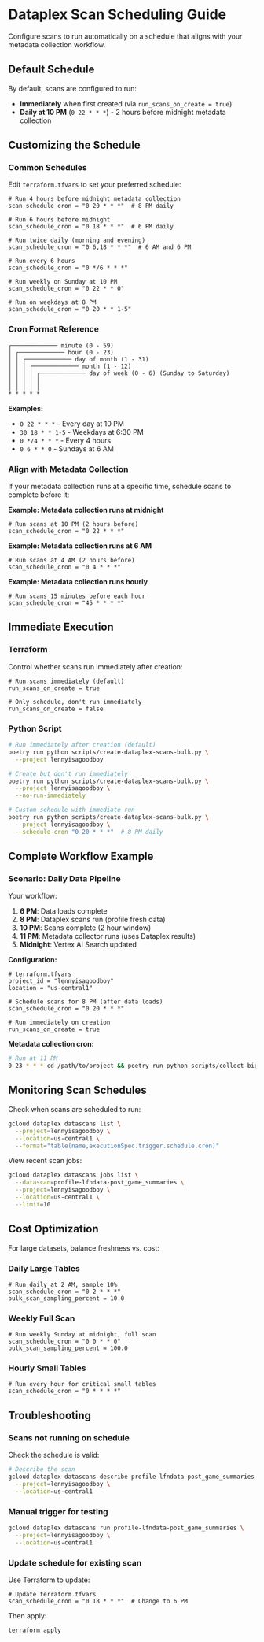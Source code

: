 # Dataplex Scan Scheduling Guide

Configure scans to run automatically on a schedule that aligns with your metadata collection workflow.

## Default Schedule

By default, scans are configured to run:
- **Immediately** when first created (via `run_scans_on_create = true`)
- **Daily at 10 PM** (`0 22 * * *`) - 2 hours before midnight metadata collection

## Customizing the Schedule

### Common Schedules

Edit `terraform.tfvars` to set your preferred schedule:

```hcl
# Run 4 hours before midnight metadata collection
scan_schedule_cron = "0 20 * * *"  # 8 PM daily

# Run 6 hours before midnight
scan_schedule_cron = "0 18 * * *"  # 6 PM daily

# Run twice daily (morning and evening)
scan_schedule_cron = "0 6,18 * * *"  # 6 AM and 6 PM

# Run every 6 hours
scan_schedule_cron = "0 */6 * * *"

# Run weekly on Sunday at 10 PM
scan_schedule_cron = "0 22 * * 0"

# Run on weekdays at 8 PM
scan_schedule_cron = "0 20 * * 1-5"
```

### Cron Format Reference

```
┌───────────── minute (0 - 59)
│ ┌───────────── hour (0 - 23)
│ │ ┌───────────── day of month (1 - 31)
│ │ │ ┌───────────── month (1 - 12)
│ │ │ │ ┌───────────── day of week (0 - 6) (Sunday to Saturday)
│ │ │ │ │
│ │ │ │ │
* * * * *
```

**Examples:**
- `0 22 * * *` - Every day at 10 PM
- `30 18 * * 1-5` - Weekdays at 6:30 PM
- `0 */4 * * *` - Every 4 hours
- `0 6 * * 0` - Sundays at 6 AM

### Align with Metadata Collection

If your metadata collection runs at a specific time, schedule scans to complete before it:

**Example: Metadata collection runs at midnight**

```hcl
# Run scans at 10 PM (2 hours before)
scan_schedule_cron = "0 22 * * *"
```

**Example: Metadata collection runs at 6 AM**

```hcl
# Run scans at 4 AM (2 hours before)
scan_schedule_cron = "0 4 * * *"
```

**Example: Metadata collection runs hourly**

```hcl
# Run scans 15 minutes before each hour
scan_schedule_cron = "45 * * * *"
```

## Immediate Execution

### Terraform

Control whether scans run immediately after creation:

```hcl
# Run scans immediately (default)
run_scans_on_create = true

# Only schedule, don't run immediately
run_scans_on_create = false
```

### Python Script

```bash
# Run immediately after creation (default)
poetry run python scripts/create-dataplex-scans-bulk.py \
  --project lennyisagoodboy

# Create but don't run immediately
poetry run python scripts/create-dataplex-scans-bulk.py \
  --project lennyisagoodboy \
  --no-run-immediately

# Custom schedule with immediate run
poetry run python scripts/create-dataplex-scans-bulk.py \
  --project lennyisagoodboy \
  --schedule-cron "0 20 * * *"  # 8 PM daily
```

## Complete Workflow Example

### Scenario: Daily Data Pipeline

Your workflow:
1. **6 PM**: Data loads complete
2. **8 PM**: Dataplex scans run (profile fresh data)
3. **10 PM**: Scans complete (2 hour window)
4. **11 PM**: Metadata collector runs (uses Dataplex results)
5. **Midnight**: Vertex AI Search updated

**Configuration:**

```hcl
# terraform.tfvars
project_id = "lennyisagoodboy"
location = "us-central1"

# Schedule scans for 8 PM (after data loads)
scan_schedule_cron = "0 20 * * *"

# Run immediately on creation
run_scans_on_create = true
```

**Metadata collection cron:**
```bash
# Run at 11 PM
0 23 * * * cd /path/to/project && poetry run python scripts/collect-bigquery-metadata.py --use-dataplex
```

## Monitoring Scan Schedules

Check when scans are scheduled to run:

```bash
gcloud dataplex datascans list \
  --project=lennyisagoodboy \
  --location=us-central1 \
  --format="table(name,executionSpec.trigger.schedule.cron)"
```

View recent scan jobs:

```bash
gcloud dataplex datascans jobs list \
  --datascan=profile-lfndata-post_game_summaries \
  --project=lennyisagoodboy \
  --location=us-central1 \
  --limit=10
```

## Cost Optimization

For large datasets, balance freshness vs. cost:

### Daily Large Tables
```hcl
# Run daily at 2 AM, sample 10%
scan_schedule_cron = "0 2 * * *"
bulk_scan_sampling_percent = 10.0
```

### Weekly Full Scan
```hcl
# Run weekly Sunday at midnight, full scan
scan_schedule_cron = "0 0 * * 0"
bulk_scan_sampling_percent = 100.0
```

### Hourly Small Tables
```hcl
# Run every hour for critical small tables
scan_schedule_cron = "0 * * * *"
```

## Troubleshooting

### Scans not running on schedule

Check the schedule is valid:
```bash
# Describe the scan
gcloud dataplex datascans describe profile-lfndata-post_game_summaries \
  --project=lennyisagoodboy \
  --location=us-central1
```

### Manual trigger for testing

```bash
gcloud dataplex datascans run profile-lfndata-post_game_summaries \
  --project=lennyisagoodboy \
  --location=us-central1
```

### Update schedule for existing scan

Use Terraform to update:
```hcl
# Update terraform.tfvars
scan_schedule_cron = "0 18 * * *"  # Change to 6 PM
```

Then apply:
```bash
terraform apply
```

